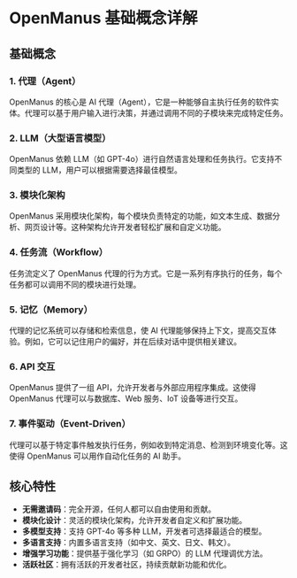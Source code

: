 # OpenManus 基础概念详解

## 基础概念

### 1. 代理（Agent）
OpenManus 的核心是 AI 代理（Agent），它是一种能够自主执行任务的软件实体。代理可以基于用户输入进行决策，并通过调用不同的子模块来完成特定任务。

### 2. LLM（大型语言模型）
OpenManus 依赖 LLM（如 GPT-4o）进行自然语言处理和任务执行。它支持不同类型的 LLM，用户可以根据需要选择最佳模型。

### 3. 模块化架构
OpenManus 采用模块化架构，每个模块负责特定的功能，如文本生成、数据分析、网页设计等。这种架构允许开发者轻松扩展和自定义功能。

### 4. 任务流（Workflow）
任务流定义了 OpenManus 代理的行为方式。它是一系列有序执行的任务，每个任务都可以调用不同的模块进行处理。

### 5. 记忆（Memory）
代理的记忆系统可以存储和检索信息，使 AI 代理能够保持上下文，提高交互体验。例如，它可以记住用户的偏好，并在后续对话中提供相关建议。

### 6. API 交互
OpenManus 提供了一组 API，允许开发者与外部应用程序集成。这使得 OpenManus 代理可以与数据库、Web 服务、IoT 设备等进行交互。

### 7. 事件驱动（Event-Driven）
代理可以基于特定事件触发执行任务，例如收到特定消息、检测到环境变化等。这使得 OpenManus 可以用作自动化任务的 AI 助手。

## 核心特性

- **无需邀请码**：完全开源，任何人都可以自由使用和贡献。
- **模块化设计**：灵活的模块化架构，允许开发者自定义和扩展功能。
- **多模型支持**：支持 GPT-4o 等多种 LLM，开发者可选择最适合的模型。
- **多语言支持**：内置多语言支持（如中文、英文、日文、韩文）。
- **增强学习功能**：提供基于强化学习（如 GRPO）的 LLM 代理调优方法。
- **活跃社区**：拥有活跃的开发者社区，持续贡献新功能和优化。

